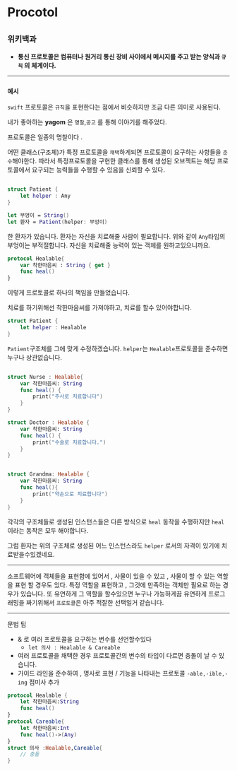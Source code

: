 # Procotol

## `위키백과`
- **통신 프로토콜은 컴퓨터나 원거리 통신 장비 사이에서 메시지를 주고 받는 양식과 **`규칙`** 의 체계이다.**
---

### `예시`
`swift` 프로토콜은 `규칙`을 표현한다는 점에서 비슷하지만 조금 다른 의미로 사용된다. 

내가 좋아하는 **yagom** 은    `명찰`,`공고` 를 통해 이야기를 해주었다. 

프로토콜은 일종의 명찰이다 . 

어떤 클래스(구조체)가 특정 프로토콜을 `채택`하게되면 
프로토콜이 요구하는 사항들을 `준수`해야한다.
따라서 특정프로토콜을 구현한 클래스를 통해 생성된 오브젝트는 해당 프로토콜에서 요구되는 능력들을 수행할 수 있음을 신뢰할 수 있다.

```swift

struct Patient {
    let helper : Any
}

let 부엉이 = String()
let 환자 = Patient(helper: 부엉이)
```
한 환자가 있습니다.
환자는 자신을 치료해줄 사람이 필요합니다.
위와 같이 `Any`타입의 부엉이는 부적절합니다.
자신을 치료해줄 능력이 있는 객체를 원하고있으니까요.

```swift
protocol Healable{
    var 착한마음씨 : String { get }
    func heal()
}
```
이렇게 프로토콜로 하나의 책임을 만들었습니다.

치료를 하기위해선 착한마음씨를 가져야하고, 치료를 할수 있어야합니다.

```swift
struct Patient {
    let helper : Healable
}
```

`Patient`구조체를 그에 맞게 수정하겠습니다.
`helper`는 `Healable`프로토콜을 준수하면 누구나 상관없습니다.

```swift

struct Nurse : Healable{
    var 착한마음씨: String
    func heal() {
        print("주사로 치료합니다")
    }
}

struct Doctor : Healable {
    var 착한마음씨: String
    func heal() {
        print("수술로 치료합니다.")
    }
}


struct Grandma: Healable {
    var 착한마음씨: String
    func heal(){
        print("약손으로 치료합니다")
    }
}

```

각각의 구조체들로 생성된 인스턴스들은 
다른 방식으로 `heal` 동작을 수행하지만 
`heal`이라는 동작은 모두 해야합니다.

그럼 환자는 위의 구조체로 생성된 어느 인스턴스라도   `helper` 로서의 
자격이 있기에 치료받을수있겠네요.



---

소프트웨어에 객체들을 표현함에 있어서 , 사물이 있을 수 있고 , 사물이 할 수 있는 역할을 표현 할 경우도 있다.
특정 역할을 표현하고 , 그것에 만족하는 객체만 필요로 하는 경우가 있습니다. 또 유연하게 그 역할을 할수있으면 누구나 가능하게끔 유연하게 프로그래밍을 짜기위해서 `프로토콜`은 아주 적잘한 선택일거 같습니다.

---
문법 팁
 - & 로 여러 프로토콜을 요구하는 변수를 선언할수있다
   - `let 의사 : Healable & Careable`
- 여러 프로토콜을 채택한 경우 프로토콜간의 변수의 타입이 다르면 충돌이 날 수 있습니다.
- 가이드 라인을 준수하여 , 명사로 표현 / 기능을 나타내는 프로토콜 `-able,-ible,-ing` 접미사 추가
```swift
protocol Healable {
    let 착한마음씨:String
    func heal()
}
protocol Careable{
    let 착한마음씨:Int
    func heal()->(Any)
}
struct 의사 :Healable,Careable{
    // 충돌
}
```
